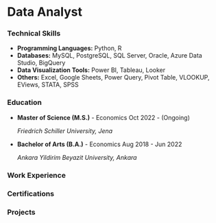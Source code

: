 # Data Analyst

### Technical Skills
- **Programming Languages:** Python, R
- **Databases:** MySQL, PostgreSQL, SQL Server, Oracle, Azure Data Studio, BigQuery
- **Data Visualization Tools:** Power BI, Tableau, Looker
- **Others:** Excel, Google Sheets, Power Query, Pivot Table, VLOOKUP, EViews, STATA, SPSS

### Education
- **Master of Science (M.S.)** - Economics	Oct 2022 - (Ongoing)
  
    _Friedrich Schiller University, Jena_
  
- **Bachelor of Arts (B.A.)** - Economics	Aug 2018 - Jun 2022
  
    _Ankara Yildirim Beyazit University, Ankara_

### Work Experience

### Certifications


### Projects
